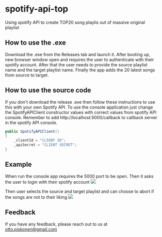# spotify-api-top

Using spotify API to create TOP20 song playlis out of massive original playlist

## How to use the .exe

Download the .exe from the Releases tab and launch it. After booting up, new browser window open and requires the user to authenticate with their spotify account.
After that the user needs to provide the source playlist name and the target playlist name. Finally the app adds the 20 latest songs from source to target.

## How to use the source code

If you don't download the release .exe then follow these instructions to use this with your own Spotify API.
To use the console application just change the SpotifyAPIClient constructor values with correct values from spotify API console. Remember to add http://localhost:5000/callback to callback server in the spotify API console.

```cs
public SpotifyAPIClient() 
{
    _clientId = "CLIENT ID";
    _apiSecret = "CLIENT SECRET";
}
```

## Example

When run the console app requires the 5000 port to be open. Then it asks the user to login with their spotify account
![](https://github.com/spotify-api-top/spotify-top-20-1.gif)

Then user selects the source and target playlist and can choose to abort if the songs are not to their liking
![](https://github.com/spotify-api-top/spotify-top-20-2.gif)


## Feedback

If you have any feedback, please reach out to us at otto.piskonen@gmail.com
